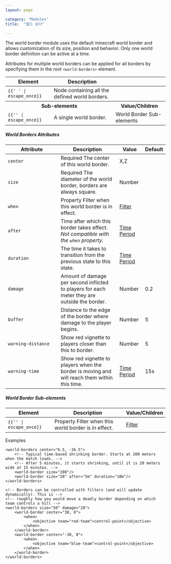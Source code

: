 ```yaml
---
layout: page

category: "Modules"
title:  "월드 보더"

---
```


The world border module uses the default minecraft world border and allows customization of its size, position and behavior. Only one world border definition can be active at a time.

Attributes for multiple world borders can be applied for all borders by specifying them in the root `<world-borders>` element.

<div class='table-responsive'>
  <table class='table table-striped table-condensed'>
    <thead>
      <tr>
        <th>Element</th>
        <th>Description</th>
        <th></th>
      </tr>
    </thead>
    <tbody>
      <tr>
        <td>
          <span class='highlight'>
            <code>{{'<world-borders> </world-borders>' | escape_once}}</code>
          </span>
        </td>
        <td>
          Node containing all the defined world borders.
        </td>
        <td></td>
      </tr>
      <tr>
        <th colspan='2'>Sub-elements</th>
        <th>Value/Children</th>
      </tr>
      <tr>
        <td>
          <span class='highlight'>
            <code>{{'<world-border>' | escape_once}}</code>
          </span>
        </td>
        <td>
          A single world border.
        </td>
        <td>
          <span class='label label-default'>World Border Sub-elements</span>
        </td>
      </tr>
    </tbody>
  </table>
</div>
<h5>World Borders Attributes</h5>
<div class='table-responsive'>
  <table class='table table-striped table-condensed'>
    <thead>
      <tr>
        <th style='min-width: 150px;'>Attribute</th>
        <th>Description</th>
        <th>Value</th>
        <th>Default</th>
      </tr>
    </thead>
    <tbody>
      <tr>
        <td>
          <code>center</code>
        </td>
        <td>
          <span class='label label-danger'>Required</span>
          The center of this world border.
        </td>
        <td>
          <span class='label label-primary'>X,Z</span>
        </td>
        <td></td>
      </tr>
      <tr>
        <td>
          <code>size</code>
        </td>
        <td>
          <span class='label label-danger'>Required</span>
          The diameter of the world border, borders are always square.
        </td>
        <td>
          <span class='label label-primary'>Number</span>
        </td>
        <td></td>
      </tr>
      <tr>
        <td>
          <code>when</code>
        </td>
        <td>
          <span class='label label-default' title='Can be either this attribute or a sub-element.'>Property</span>
          Filter when this world border is in effect.
        </td>
        <td>
          <a href='/modules/filters'>Filter</a>
        </td>
        <td></td>
      </tr>
      <tr>
        <td>
          <code>after</code>
        </td>
        <td>
          Time after which this border takes effect.
          <br/>
          <i>Not compatible with the <code>when</code> property.</i>
        </td>
        <td>
          <a href='/reference/time_periods'>Time Period</a>
        </td>
        <td></td>
      </tr>
      <tr>
        <td>
          <code>duration</code>
        </td>
        <td>
          The time it takes to transition from the previous state to this state.
        </td>
        <td>
          <a href='/reference/time_periods'>Time Period</a>
        </td>
        <td></td>
      </tr>
      <tr>
        <td>
          <code>damage</code>
        </td>
        <td>
          Amount of damage per second inflicted to players for each meter they are outside the border.
        </td>
        <td>
          <span class='label label-primary'>Number</span>
        </td>
        <td>
          0.2
        </td>
      </tr>
      <tr>
        <td>
          <code>buffer</code>
        </td>
        <td>Distance to the edge of the border where damage to the player begins.</td>
        <td>
          <span class='label label-primary'>Number</span>
        </td>
        <td>
          5
        </td>
      </tr>
      <tr>
        <td>
          <code>warning-distance</code>
        </td>
        <td>Show red vignette to players closer than this to border.</td>
        <td>
          <span class='label label-primary'>Number</span>
        </td>
        <td>
          5
        </td>
      </tr>
      <tr>
        <td>
          <code>warning-time</code>
        </td>
        <td>Show red vignette to players when the border is moving and will reach them within this time.</td>
        <td>
          <a href='/reference/time_periods'>Time Period</a>
        </td>
        <td>
          15s
        </td>
      </tr>
    </tbody>
  </table>
</div>
<h5>World Border Sub-elements</h5>
<div class='table-responsive'>
  <table class='table table-striped table-condensed'>
    <thead>
      <tr>
        <th>Element</th>
        <th>Description</th>
        <th>Value/Children</th>
      </tr>
    </thead>
    <tbody>
      <tr>
        <td>
          <span class='highlight'>
            <code>{{'<when>' | escape_once}}</code>
          </span>
        </td>
        <td>
          <span class='label label-default' title='Can be either this sub-element or an attribute.'>Property</span>
          Filter when this world border is in effect.
        </td>
        <td>
          <a href='/modules/filters'>Filter</a>
        </td>
      </tr>
    </tbody>
  </table>
</div>

Examples

    <world-borders center="6.5, -36.5">
        <!-- Typical time-based shrinking border. Starts at 200 meters when the match loads. -->
        <!-- After 5 minutes, it starts shrinking, until it is 20 meters wide at 15 minutes. -->
        <world-border size="200"/>
        <world-border size="20" after="5m" duration="10m"/>
    </world-borders>

    <!-- Borders can be controlled with filters (and will update dynamically). This is -->
    <!-- roughly how you would move a deadly border depending on which team controls a hill -->
    <world-borders size="50" damage="20">
        <world-border center="30, 0">
            <when>
                <objective team="red-team">control-point</objective>
            </when>
        </world-border>
        <world-border center="-30, 0">
            <when>
                <objective team="blue-team">control-point</objective>
            </when>
        </world-border>
    </world-borders>
